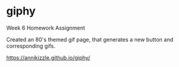 # giphy
Week 6 Homework Assignment

Created an 80's themed gif page, that generates a new button and corresponding gifs.

https://annikizzle.github.io/giphy/
